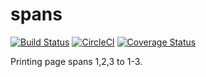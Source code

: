 # spans
[![Build Status](https://travis-ci.org/AaronRobson/spans.svg?branch=master)](https://travis-ci.org/AaronRobson/spans)
[![CircleCI](https://circleci.com/gh/AaronRobson/spans.svg?style=svg)](https://circleci.com/gh/AaronRobson/spans)
[![Coverage Status](https://coveralls.io/repos/github/AaronRobson/spans/badge.svg?branch=master)](https://coveralls.io/github/AaronRobson/spans?branch=master)

Printing page spans 1,2,3 to 1-3.
